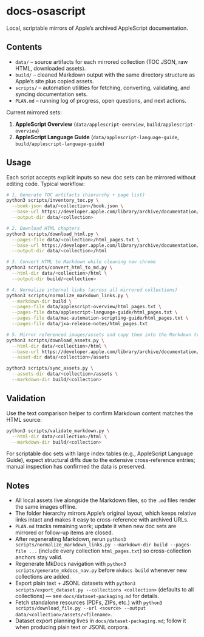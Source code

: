 # docs-osascript

Local, scriptable mirrors of Apple’s archived AppleScript documentation.

## Contents

- `data/` – source artifacts for each mirrored collection (TOC JSON, raw HTML, downloaded assets).
- `build/` – cleaned Markdown output with the same directory structure as Apple’s site plus copied assets.
- `scripts/` – automation utilities for fetching, converting, validating, and syncing documentation sets.
- `PLAN.md` – running log of progress, open questions, and next actions.

Current mirrored sets:

1. **AppleScript Overview** (`data/applescript-overview`, `build/applescript-overview`)
2. **AppleScript Language Guide** (`data/applescript-language-guide`, `build/applescript-language-guide`)

## Usage

Each script accepts explicit inputs so new doc sets can be mirrored without editing code. Typical workflow:

```bash
# 1. Generate TOC artifacts (hierarchy + page list)
python3 scripts/inventory_toc.py \
  --book-json data/<collection>/book.json \
  --base-url https://developer.apple.com/library/archive/documentation/.../<collection>/ \
  --output-dir data/<collection>

# 2. Download HTML chapters
python3 scripts/download_html.py \
  --pages-file data/<collection>/html_pages.txt \
  --base-url https://developer.apple.com/library/archive/documentation/.../<collection>/ \
  --output-dir data/<collection>/html

# 3. Convert HTML to Markdown while cleaning nav chrome
python3 scripts/convert_html_to_md.py \
  --html-dir data/<collection>/html \
  --output-dir build/<collection>

# 4. Normalize internal links (across all mirrored collections)
python3 scripts/normalize_markdown_links.py \
  --markdown-dir build \
  --pages-file data/applescript-overview/html_pages.txt \
  --pages-file data/applescript-language-guide/html_pages.txt \
  --pages-file data/mac-automation-scripting-guide/html_pages.txt \
  --pages-file data/jxa-release-notes/html_pages.txt

# 5. Mirror referenced images/assets and copy them into the Markdown tree
python3 scripts/download_assets.py \
  --html-dir data/<collection>/html \
  --base-url https://developer.apple.com/library/archive/documentation/.../<collection>/ \
  --asset-dir data/<collection>/assets

python3 scripts/sync_assets.py \
  --assets-dir data/<collection>/assets \
  --markdown-dir build/<collection>
```

## Validation

Use the text comparison helper to confirm Markdown content matches the HTML source:

```bash
python3 scripts/validate_markdown.py \
  --html-dir data/<collection>/html \
  --markdown-dir build/<collection>
```

For scriptable doc sets with large index tables (e.g., AppleScript Language Guide), expect structural diffs due to the extensive cross-reference entries; manual inspection has confirmed the data is preserved.

## Notes

- All local assets live alongside the Markdown files, so the `.md` files render the same images offline.
- The folder hierarchy mirrors Apple’s original layout, which keeps relative links intact and makes it easy to cross-reference with archived URLs.
- `PLAN.md` tracks remaining work; update it when new doc sets are mirrored or follow-up items are closed.
- After regenerating Markdown, rerun `python3 scripts/normalize_markdown_links.py --markdown-dir build --pages-file ...` (include every collection `html_pages.txt`) so cross-collection anchors stay valid.
- Regenerate MkDocs navigation with `python3 scripts/generate_mkdocs_nav.py` before `mkdocs build` whenever new collections are added.
- Export plain text + JSONL datasets with `python3 scripts/export_dataset.py --collections <collection>` (defaults to all collections) — see `docs/dataset-packaging.md` for details.
- Fetch standalone resources (PDFs, ZIPs, etc.) with `python3 scripts/download_file.py --url <source> --output data/<collection>/assets/<filename>`.
- Dataset export planning lives in `docs/dataset-packaging.md`; follow it when producing plain text or JSONL corpora.
